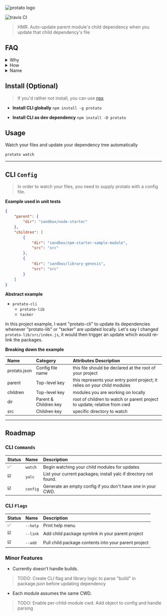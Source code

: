 ![protato logo](docs/logo/ProtatoHQ.png)

![travis CI](https://travis-ci.org/servexyz/protato-cli.svg?branch=master)
> HMR. Auto-update parent module's child dependency when you update that child dependency's file

## FAQ

<details>
  <summary>Why</summary>
There are a lot of great projects (lerna, yarn workspaces, vscode) that solve code organization issues. I wanted a HMR tool that parsed a config and worked with my monolith tool of choice ( <a href="https://www.npmjs.com/package/repo-genesis">repo-genesis</a> )

This is a summary of how Protato fits into my design/development flow.
<img src="./docs/ProtatoFlow.png" alt="protato tech summary"/>
</details>

<details>
  <summary>How</summary>
  Under the hood, this is using <a href="https://github.com/whitecolor/yalc">yalc</a> which avoids some of the pain points around NPM global modules. 
  
  The reason I went with yalc was because of the difficulty of installing or linking modules to a specific directory in a cross-platform way.
  
  <b>References</b>
  * <a href="https://docs.npmjs.com/files/folders">npm-folders</a>
  * <a href="https://github.com/servexyz/protato-lib/pull/6">protato-lib/pull/6</a> for a play-by-play of the discovery process(all the things to not do)
</details>

<details>
<summary>Name</summary>
The logo consists of a potato replacing the blue crystal in a Protoss <a href="https://liquipedia.net/starcraft2/Pylon_(Legacy_of_the_Void)">Pylon</a>
<br />
<br />
<ul>
  <li>“Protato” is a portmanteau of “potato” and “protoss”</li>
  <ul>
    <li>“Potato” from “hot potato”</li>
    <li>“Protoss” because of 2-way teleporting (warp gate, recall, etc)</li>
  </ul>
</ul>

</details>

## Install (Optional)
> If you'd rather not install, you can use [npx](https://www.npmjs.com/package/npx) 

* **Install CLI globally**
`npm install -g protato`


* **Install CLI as dev dependency**
`npm install -D protato`

## Usage

Watch your files and update your dependency tree automatically
```
protato watch
```

---


## CLI `Config` 
> In order to watch your files, you need to supply protato with a config file.


**Example used in unit tests**
```json
{
	"parent": {
		"dir": "sandbox/node-starter"
	},
	"children": [
		{
			"dir": "sandbox/npm-starter-sample-module",
			"src": "src"
		},
		{
			"dir": "sandbox/library-genesis",
			"src": "src"
		}
	]
}
```

**Abstract example**

* `protato-cli` 
  * `protato-lib`
  * `tacker`

In this project example, I want "protato-cli" to update its dependencies whenever "protato-lib" or "tacker" are updated locally. Let's say I changed `protato-lib/src/index.js`, it would then trigger an update which would re-link the packages. 

**Breaking down the example**

| Name         | Category              | Attributes Description                                                    |
|:-------------|:----------------------|:--------------------------------------------------------------------------|
| protato.json | Config file name      | this file should be declared at the root of your project                  |
| parent       | Top-level key         | this represents your entry point project; it relies on your child modules |
| children     | Top-level key         | modules you are working on locally                                        |
| dir          | Parent & Children key | root of children to watch or parent project to update; relative from cwd  |
| src          | Children key          | specific directory to watch                                               |

---

## Roadmap

### CLI `Commands`

| Status                  | Name     | Description                                                      |
|:------------------------|:---------|:-----------------------------------------------------------------|
| :white_check_mark:      | `watch`  | Begin watching your child modules for updates                    |
| :ballot_box_with_check: | `yalc`   | List your current packages; install yalc if directory not found. |
| :ballot_box_with_check: | `config` | Generate an empty config if you don't have one in your CWD.      |

### CLI `Flags`

| Status                  | Name     | Description                                          |
|:------------------------|:---------|:-----------------------------------------------------|
| :white_check_mark:      | `--help` | Print help menu                                      |
| :ballot_box_with_check: | `--link` | Add child package symlink in your parent project     |
| :ballot_box_with_check: | `--add`  | Pull child package contents into your parent project |

### Minor Features

* Currently doesn't handle builds. 
> TODO: Create CLI flag and library logic to parse "build" in package.json before updating dependency

* Each module assumes the same CWD.
> TODO: Enable per-child-module cwd. Add object to config and handle parsing
